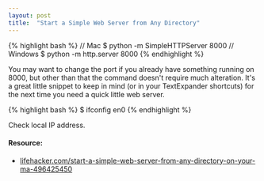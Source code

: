 ```yaml
---
layout: post
title:  "Start a Simple Web Server from Any Directory"
---
```

{% highlight bash %}
// Mac
$ python -m SimpleHTTPServer 8000
// Windows
$ python -m http.server 8000
{% endhighlight %}

You may want to change the port if you already have something running on 8000, but other than that the command doesn't require much alteration. It's a great little snippet to keep in mind (or in your TextExpander shortcuts) for the next time you need a quick little web server.

{% highlight bash %}
$ ifconfig en0
{% endhighlight %}

Check local IP address.

#### Resource:
* [lifehacker.com/start-a-simple-web-server-from-any-directory-on-your-ma-496425450](http://lifehacker.com/start-a-simple-web-server-from-any-directory-on-your-ma-496425450)